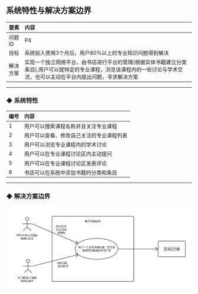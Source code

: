 ## 系统特性与解决方案边界

| 要素 | 内容 |
| --- | :--- |
| 问题ID | P4 |
| 目标 | 系统投入使用3个月后，用户80%以上的专业知识问题得到解决 |
| 解决方案 | 实现一个独立网络平台，由书店进行平台的管理\(根据实体书籍建立分类条目\),用户可以就特定的专业课程，浏览该课程内的一些讨论与学术交流，也可以主动在平台内提出问题，寻求解决方案 |

---

### ◆  系统特性

| 编号 | 内容 |
| --- | :--- |
| 1 | 用户可以搜索课程名称并且关注专业课程 |
| 2 | 用户可以查看、修改自己关注的专业课程列表 |
| 3 | 用户可以浏览专业课程内的学术讨论 |
| 4 | 用户可以在专业课程讨论区内主动提问 |
| 5 | 用户可以在专业课程讨论区发表评论 |
| 6 | 书店可以在系统中添加书籍的分类和条目 |

---

### ◆    解决方案边界


![](/assets/解决方案边界图P4.png)
